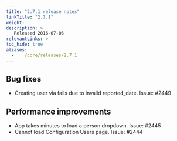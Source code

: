 ```yaml
---
title: "2.7.1 release notes"
linkTitle: "2.7.1"
weight:
description: >
   Released 2016-07-06
relevantLinks: >
toc_hide: true
aliases:
  -    /core/releases/2.7.1
---
```


## Bug fixes

- Creating user via fails due to invalid reported_date. Issue: #2449

## Performance improvements

- App takes minutes to load a person dropdown. Issue: #2445
- Cannot load Configuration Users page. Issue: #2444
